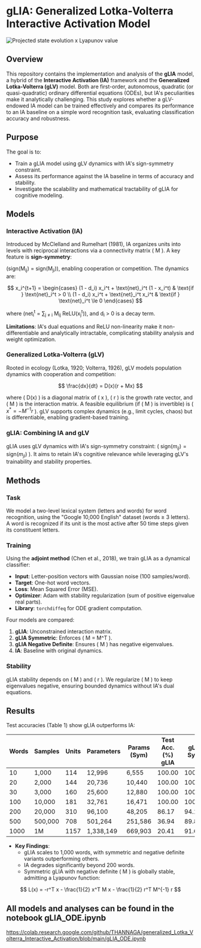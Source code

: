 # gLIA: Generalized Lotka-Volterra Interactive Activation Model


![Projected state evolution x Lyapunov value](https://github.com/THANNAGA/generalized_Lotka_Volterra_Interactive_Activation/figures/state_evolution_gLIA.png)

## Overview
This repository contains the implementation and analysis of the **gLIA** model, a hybrid of the **Interactive Activation (IA)** framework and the **Generalized Lotka-Volterra (gLV)** model. Both are first-order, autonomous, quadratic (or quasi-quadratic) ordinary differential equations (ODEs), but IA's peculiarities make it analytically challenging. This study explores whether a gLV-endowed IA model can be trained effectively and compares its performance to an IA baseline on a simple word recognition task, evaluating classification accuracy and robustness.

## Purpose
The goal is to:
- Train a gLIA model using gLV dynamics with IA's sign-symmetry constraint.
- Assess its performance against the IA baseline in terms of accuracy and stability.
- Investigate the scalability and mathematical tractability of gLIA for cognitive modeling.

## Models

### Interactive Activation (IA)
Introduced by McClelland and Rumelhart (1981), IA organizes units into levels with reciprocal interactions via a connectivity matrix \( M \). A key feature is **sign-symmetry**: 

(sign(M<sub>ij</sub>) = sign(M<sub>ji</sub>)), enabling cooperation or competition. The dynamics are:

$$
x_i^{t+1} = \begin{cases}
(1 - d_i) x_i^t + \text{net}_i^t (1 - x_i^t) & \text{if } \text{net}_i^t > 0 \\
(1 - d_i) x_i^t + \text{net}_i^t x_i^t & \text{if } \text{net}_i^t \le 0
\end{cases}
$$

where (net<sub>i</sub><sup>t</sup> = &sum;<sub>j ≠ i</sub> M<sub>ij</sub> ReLU(x<sub>j</sub><sup>t</sup>)), and d<sub>i</sub> > 0 is a decay term. 

**Limitations**: IA's dual equations and ReLU non-linearity make it non-differentiable and analytically intractable, complicating stability analysis and weight optimization.

### Generalized Lotka-Volterra (gLV)
Rooted in ecology (Lotka, 1920; Volterra, 1926), gLV models population dynamics with cooperation and competition:

$$
\frac{dx}{dt} = D(x)(r + Mx)
$$

where \( D(x) \) is a diagonal matrix of \( x \), \( r \) is the growth rate vector, and \( M \) is the interaction matrix. A feasible equilibrium (if \( M \) is invertible) is \( $x^* = -M^{-1}r$ \). gLV supports complex dynamics (e.g., limit cycles, chaos) but is differentiable, enabling gradient-based training.

### gLIA: Combining IA and gLV
gLIA uses gLV dynamics with IA's sign-symmetry constraint: \( $\text{sign}(m_{ij}) = \text{sign}(m_{ji})$ \). It aims to retain IA's cognitive relevance while leveraging gLV's trainability and stability properties.

## Methods

### Task
We model a two-level lexical system (letters and words) for word recognition, using the "Google 10,000 English" dataset (words ≥ 3 letters). A word is recognized if its unit is the most active after 50 time steps given its constituent letters.

### Training
Using the **adjoint method** (Chen et al., 2018), we train gLIA as a dynamical classifier:
- **Input**: Letter-position vectors with Gaussian noise (100 samples/word).
- **Target**: One-hot word vectors.
- **Loss**: Mean Squared Error (MSE).
- **Optimizer**: Adam with stability regularization (sum of positive eigenvalue real parts).
- **Library**: `torchdiffeq` for ODE gradient computation.

Four models are compared:
1. **gLIA**: Unconstrained interaction matrix.
2. **gLIA Symmetric**: Enforces \( M = M^T \).
3. **gLIA Negative Definite**: Ensures \( M \) has negative eigenvalues.
4. **IA**: Baseline with original dynamics.

### Stability
gLIA stability depends on \( M \) and \( r \). We regularize \( M \) to keep eigenvalues negative, ensuring bounded dynamics without IA's dual equations.

## Results
Test accuracies (Table 1) show gLIA outperforms IA:

| Words | Samples | Units | Parameters | Params (Sym) | Test Acc. (%) gLIA | gLIA Sym. | gLIA Neg. Def. | IA   |
|-------|---------|-------|------------|--------------|---------------------|-----------|----------------|------|
| 10    | 1,000   | 114   | 12,996     | 6,555        | 100.00              | 100.00    | 100.00         | 100.00 |
| 20    | 2,000   | 144   | 20,736     | 10,440       | 100.00              | 100.00    | 98.87          | 100.00 |
| 30    | 3,000   | 160   | 25,600     | 12,880       | 100.00              | 100.00    | 96.67          | 96.33  |
| 100   | 10,000  | 181   | 32,761     | 16,471       | 100.00              | 100.00    | 100.00         | 98.67  |
| 200   | 20,000  | 310   | 96,100     | 48,205       | 86.17               | 94.10     | 90.28          | 74.67  |
| 500   | 500,000 | 708   | 501,264    | 251,586      | 36.94               | 89.88     | 89.74          | 5.66   |
| 1000  | 1M      | 1157  | 1,338,149  | 669,903      | 20.41               | 91.69     | 90.34          | 0.30   |

- **Key Findings**:
  - gLIA scales to 1,000 words, with symmetric and negative definite variants outperforming others.
  - IA degrades significantly beyond 200 words.
  - Symmetric gLIA with negative definite \( M \) is globally stable, admitting a Lyapunov function:

$$
L(x) = -r^T x - \frac{1}{2} x^T M x - \frac{1}{2} r^T M^{-1} r
$$

## All models and analyses can be found in the notebook gLIA_ODE.ipynb
https://colab.research.google.com/github/THANNAGA/generalized_Lotka_Volterra_Interactive_Activation/blob/main/gLIA_ODE.ipynb
